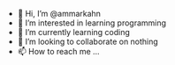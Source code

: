 - 👋 Hi, I’m @ammarkahn
- 👀 I’m interested in learning programming
- 🌱 I’m currently learning coding
- 💞️ I’m looking to collaborate on nothing
- 📫 How to reach me ...

<!---
ammarkahn/ammarkahn is a ✨ special ✨ repository because its `README.md` (this file) appears on your GitHub profile.
You can click the Preview link to take a look at your changes.
--->
